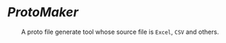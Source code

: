 # _**ProtoMaker**_

&#160; &#160; &#160; &#160; A proto file generate tool whose source file is `Excel`, `CSV` and others.
